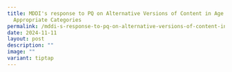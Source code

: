 ```yaml
---
title: MDDI's response to PQ on Alternative Versions of Content in Age
  Appropriate Categories
permalink: /mddi-s-response-to-pq-on-alternative-versions-of-content-in-age-appropriate-categories/
date: 2024-11-11
layout: post
description: ""
image: ""
variant: tiptap
---
```

